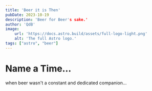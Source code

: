 ```yaml
---
title: 'Beer it is Then'
pubDate: 2023-10-19
description: 'Beer for Beer's sake.'
author: 'QdB'
image:
    url: 'https://docs.astro.build/assets/full-logo-light.png'
    alt: 'The full Astro logo.'
tags: ["astro", "beer"]
---
```


# Name a Time…

when beer wasn't a constant and dedicated companion…